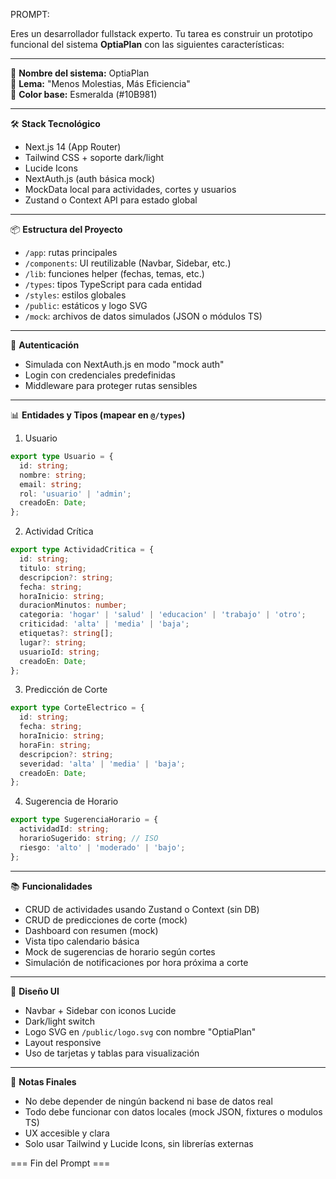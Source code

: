 PROMPT:

Eres un desarrollador fullstack experto. Tu tarea es construir un prototipo funcional del sistema **OptiaPlan** con las siguientes características:

---
📛 **Nombre del sistema:** OptiaPlan  
🧭 **Lema:** "Menos Molestias, Más Eficiencia"  
🎨 **Color base:** Esmeralda (#10B981)

---
🛠️ **Stack Tecnológico**
- Next.js 14 (App Router)
- Tailwind CSS + soporte dark/light
- Lucide Icons
- NextAuth.js (auth básica mock)
- MockData local para actividades, cortes y usuarios
- Zustand o Context API para estado global

---
📦 **Estructura del Proyecto**
- `/app`: rutas principales
- `/components`: UI reutilizable (Navbar, Sidebar, etc.)
- `/lib`: funciones helper (fechas, temas, etc.)
- `/types`: tipos TypeScript para cada entidad
- `/styles`: estilos globales
- `/public`: estáticos y logo SVG
- `/mock`: archivos de datos simulados (JSON o módulos TS)

---
🔐 **Autenticación**
- Simulada con NextAuth.js en modo "mock auth"
- Login con credenciales predefinidas
- Middleware para proteger rutas sensibles

---
📊 **Entidades y Tipos (mapear en `@/types`)**

1. Usuario
```ts
export type Usuario = {
  id: string;
  nombre: string;
  email: string;
  rol: 'usuario' | 'admin';
  creadoEn: Date;
};
```

2. Actividad Crítica
```ts
export type ActividadCritica = {
  id: string;
  titulo: string;
  descripcion?: string;
  fecha: string;
  horaInicio: string;
  duracionMinutos: number;
  categoria: 'hogar' | 'salud' | 'educacion' | 'trabajo' | 'otro';
  criticidad: 'alta' | 'media' | 'baja';
  etiquetas?: string[];
  lugar?: string;
  usuarioId: string;
  creadoEn: Date;
};
```

3. Predicción de Corte
```ts
export type CorteElectrico = {
  id: string;
  fecha: string;
  horaInicio: string;
  horaFin: string;
  descripcion?: string;
  severidad: 'alta' | 'media' | 'baja';
  creadoEn: Date;
};
```

4. Sugerencia de Horario
```ts
export type SugerenciaHorario = {
  actividadId: string;
  horarioSugerido: string; // ISO
  riesgo: 'alto' | 'moderado' | 'bajo';
};
```

---
📚 **Funcionalidades**
- CRUD de actividades usando Zustand o Context (sin DB)
- CRUD de predicciones de corte (mock)
- Dashboard con resumen (mock)
- Vista tipo calendario básica
- Mock de sugerencias de horario según cortes
- Simulación de notificaciones por hora próxima a corte

---
🎨 **Diseño UI**
- Navbar + Sidebar con iconos Lucide
- Dark/light switch
- Logo SVG en `/public/logo.svg` con nombre "OptiaPlan"
- Layout responsive
- Uso de tarjetas y tablas para visualización

---
📝 **Notas Finales**
- No debe depender de ningún backend ni base de datos real
- Todo debe funcionar con datos locales (mock JSON, fixtures o modulos TS)
- UX accesible y clara
- Solo usar Tailwind y Lucide Icons, sin librerías externas

=== Fin del Prompt ===
